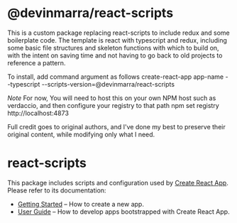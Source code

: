 # @devinmarra/react-scripts
This is a custom package replacing react-scripts to include redux and some boilerplate code. The template is react with typescript and redux, including some basic file structures and skeleton functions with which to build on, with the intent on saving time and not having to go back to old projects to reference a pattern.

To install, add command argument as follows
create-react-app app-name --typescript --scripts-version=@devinmarra/react-scripts

*Note* For now, You will need to host this on your own NPM host such as verdaccio, and then configure your registry to that path
npm set registry http://localhost:4873

Full credit goes to original authors, and I've done my best to preserve their original content, while modifying only what I need.

# react-scripts

This package includes scripts and configuration used by [Create React App](https://github.com/facebook/create-react-app).<br>
Please refer to its documentation:

- [Getting Started](https://facebook.github.io/create-react-app/docs/getting-started) – How to create a new app.
- [User Guide](https://facebook.github.io/create-react-app/) – How to develop apps bootstrapped with Create React App.
